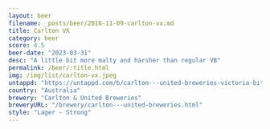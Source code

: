 ```yaml
---
layout: beer
filename: _posts/beer/2016-11-09-carlton-vx.md
title: Carlton VX
category: beer
score: 4.5
beer-date: "2023-03-31"
desc: "A little bit more malty and harsher than regular VB"
permalink: /beer/:title.html
img: /img/list/carlton-vx.jpeg
untappd: "https://untappd.com/b/carlton---united-breweries-victoria-bitter-xtra/5264525"
country: "Australia"
brewery: "Carlton & United Breweries"
breweryURL: "/brewery/carlton---united-breweries.html"
style: "Lager - Strong"
---
```

